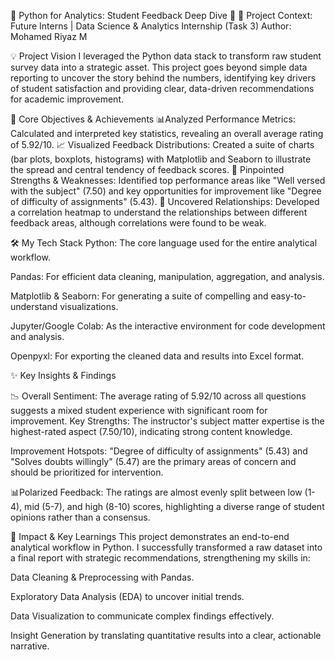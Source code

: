 🔬 Python for Analytics: Student Feedback Deep Dive 🔬
🏢 Project Context: Future Interns | Data Science & Analytics Internship (Task 3)
Author: Mohamed Riyaz M

💡 Project Vision
I leveraged the Python data stack to transform raw student survey data into a strategic asset. This project goes beyond simple data reporting to uncover the story behind the numbers, identifying key drivers of student satisfaction and providing clear, data-driven recommendations for academic improvement.

🎯 Core Objectives & Achievements
📊Analyzed Performance Metrics: Calculated and interpreted key statistics, revealing an overall average rating of 5.92/10.
📈 Visualized Feedback Distributions: Created a suite of charts (bar plots, boxplots, histograms) with Matplotlib and Seaborn to illustrate the spread and central tendency of feedback scores.
🎯 Pinpointed Strengths & Weaknesses: Identified top performance areas like "Well versed with the subject" (7.50) and key opportunities for improvement like "Degree of difficulty of assignments" (5.43).
🔗 Uncovered Relationships: Developed a correlation heatmap to understand the relationships between different feedback areas, although correlations were found to be weak.

🛠️ My Tech Stack
Python: The core language used for the entire analytical workflow.


Pandas: For efficient data cleaning, manipulation, aggregation, and analysis.


Matplotlib & Seaborn: For generating a suite of compelling and easy-to-understand visualizations.


Jupyter/Google Colab: As the interactive environment for code development and analysis.


Openpyxl: For exporting the cleaned data and results into Excel format.

✨ Key Insights & Findings

📉 Overall Sentiment: The average rating of 5.92/10 across all questions suggests a mixed student experience with significant room for improvement.
Key Strengths: The instructor's subject matter expertise is the highest-rated aspect (7.50/10), indicating strong content knowledge. 

Improvement Hotspots: "Degree of difficulty of assignments" (5.43) and "Solves doubts willingly" (5.47) are the primary areas of concern and should be prioritized for intervention.

📊Polarized Feedback: The ratings are almost evenly split between low (1-4), mid (5-7), and high (8-10) scores, highlighting a diverse range of student opinions rather than a consensus.

🚀 Impact & Key Learnings
This project demonstrates an end-to-end analytical workflow in Python. I successfully transformed a raw dataset into a final report with strategic recommendations, strengthening my skills in:

Data Cleaning & Preprocessing with Pandas.

Exploratory Data Analysis (EDA) to uncover initial trends.

Data Visualization to communicate complex findings effectively.

Insight Generation by translating quantitative results into a clear, actionable narrative.
